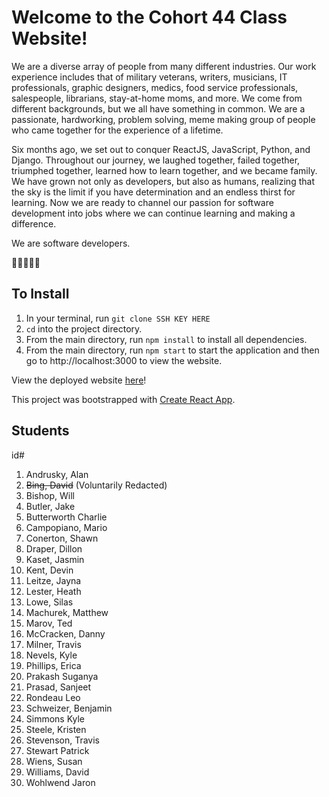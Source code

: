 # Welcome to the Cohort 44 Class Website!

We are a diverse array of people from many different industries. Our work experience includes that of military veterans, writers, musicians, IT professionals, graphic designers, medics, food service professionals, salespeople, librarians, stay-at-home moms, and more. We come from different backgrounds, but we all have something in common. We are a passionate, hardworking, problem solving, meme making group of people who came together for the experience of a lifetime.

Six months ago, we set out to conquer ReactJS, JavaScript, Python, and Django. Throughout our journey, we laughed together, failed together, triumphed together, learned how to learn together, and we became family. We have grown not only as developers, but also as humans, realizing that the sky is the limit if you have determination and an endless thirst for learning. Now we are ready to channel our passion for software development into jobs where we can continue learning and making a difference.


We are software developers.

🌮🎾🎤🐒🐓


## To Install 
1. In your terminal, run `git clone SSH KEY HERE`
2. `cd` into the project directory.
3. From the main directory, run `npm install` to install all dependencies. 
4. From the main directory, run `npm start` to start the application and then go to http://localhost:3000 to view the website.

View the deployed website <a href="https://nss-cohort-44.github.io/">here</a>! 

This project was bootstrapped with [Create React App](https://github.com/facebook/create-react-app).

## Students

id#

1. Andrusky, Alan
2. ~~Bing, David~~ (Voluntarily Redacted)
3. Bishop, Will
4. Butler, Jake
5. Butterworth Charlie
6. Campopiano, Mario
7. Conerton, Shawn
8. Draper, Dillon
9. Kaset, Jasmin
10. Kent, Devin
11. Leitze, Jayna
12. Lester, Heath
13. Lowe, Silas
14. Machurek, Matthew
15. Marov, Ted
16. McCracken, Danny
17. Milner, Travis
18. Nevels, Kyle
19. Phillips, Erica
20. Prakash Suganya
21. Prasad, Sanjeet
22. Rondeau Leo
23. Schweizer, Benjamin
24. Simmons Kyle
25. Steele, Kristen
26. Stevenson, Travis
27. Stewart Patrick
28. Wiens, Susan
29. Williams, David
30. Wohlwend Jaron
